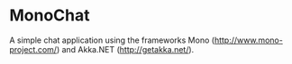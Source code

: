 # MonoChat
A simple chat application using the frameworks Mono (http://www.mono-project.com/) and Akka.NET (http://getakka.net/).
